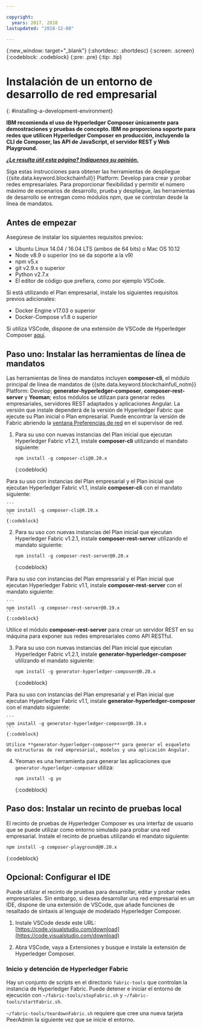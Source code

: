 ```yaml
---

copyright:
  years: 2017, 2018
lastupdated: "2018-12-08"

---
```


{:new_window: target="_blank"}
{:shortdesc: .shortdesc}
{:screen: .screen}
{:codeblock: .codeblock}
{:pre: .pre}
{:tip: .tip}

# Instalación de un entorno de desarrollo de red empresarial
{: #installing-a-development-environment}

**IBM recomienda el uso de Hyperledger Composer únicamente para demostraciones y pruebas de concepto. IBM no proporciona soporte para redes que utilicen Hyperledger Composer en producción, incluyendo la CLI de Composer, las API de JavaScript, el servidor REST y Web Playground.**

***[¿Le resulta útil esta página? Indíquenos su opinión.](https://www.surveygizmo.com/s3/4501493/IBM-Blockchain-Documentation)***


Siga estas instrucciones para obtener las herramientas de despliegue {{site.data.keyword.blockchainfull}} Platform: Develop para crear y probar redes empresariales. Para proporcionar flexibilidad y permitir el número máximo de escenarios de desarrollo, prueba y despliegue, las herramientas de desarrollo se entregan como módulos npm, que se controlan desde la línea de mandatos.

## Antes de empezar

Asegúrese de instalar los siguientes requisitos previos:

- Ubuntu Linux 14.04 / 16.04 LTS (ambos de 64 bits) o Mac OS 10.12
- Node v8.9 o superior (no se da soporte a la v9)
- npm v5.x
- git v2.9.x o superior
- Python v2.7.x
- El editor de código que prefiera, como por ejemplo VSCode.

Si está utilizando el Plan empresarial, instale los siguientes requisitos previos adicionales:

- Docker Engine v17.03 o superior
- Docker-Compose v1.8 o superior

Si utiliza VSCode, dispone de una extensión de VSCode de Hyperledger Composer [aquí](https://marketplace.visualstudio.com/items?itemName=HyperledgerComposer.composer-support-client).

## Paso uno: Instalar las herramientas de línea de mandatos

Las herramientas de línea de mandatos incluyen **composer-cli**, el módulo principal de línea de mandatos de {{site.data.keyword.blockchainfull_notm}} Platform: Develop; **generator-hyperledger-composer**, **composer-rest-server** y **Yeoman**; estos módulos se utilizan para generar redes empresariales, servidores REST adaptados y aplicaciones Angular. La versión que instale dependerá de la versión de Hyperledger Fabric que ejecute su Plan inicial o Plan empresarial. Puede encontrar la versión de Fabric abriendo la [ventana Preferencias de red](../v10_dashboard.html#network-preferences) en el supervisor de red.

1. Para su uso con nuevas instancias del Plan inicial que ejecutan Hyperledger Fabric v1.2.1, instale
**composer-cli** utilizando el mandato siguiente:

    ```
    npm install -g composer-cli@0.20.x
    ```
    {:codeblock}

  Para su uso con instancias del Plan empresarial y el Plan inicial que ejecutan Hyperledger Fabric v1.1, instale **composer-cli** con el mandato siguiente:

    ```
    npm install -g composer-cli@0.19.x
    ```
    {:codeblock}

2. Para su uso con nuevas instancias del Plan inicial que ejecutan Hyperledger Fabric v1.2.1, instale
**composer-rest-server** utilizando el mandato siguiente:

    ```
    npm install -g composer-rest-server@0.20.x
    ```
    {:codeblock}

  Para su uso con instancias del Plan empresarial y el Plan inicial que ejecutan Hyperledger Fabric v1.1, instale **composer-rest-server** con el mandato siguiente:

    ```
    npm install -g composer-rest-server@0.19.x
    ```
    {:codeblock}

 Utilice el módulo **composer-rest-server** para crear un servidor REST en su máquina para exponer sus redes empresariales como API RESTful.

3. Para su uso con nuevas instancias del Plan inicial que ejecutan Hyperledger Fabric v1.2.1, instale
**generator-hyperledger-composer** utilizando el mandato siguiente:

    ```
    npm install -g generator-hyperledger-composer@0.20.x
    ```
    {:codeblock}

  Para su uso con instancias del Plan empresarial y el Plan inicial que ejecutan Hyperledger Fabric v1.1, instale **generator-hyperledger-composer** con el mandato siguiente:

    ```
    npm install -g generator-hyperledger-composer@0.19.x
    ```
    {:codeblock}

    Utilice **generator-hyperledger-composer** para generar el esqueleto de estructuras de red empresarial, modelos y una aplicación Angular.

4. Yeoman es una herramienta para generar las aplicaciones que `generator-hyperledger-composer` utiliza:

    ```
    npm install -g yo
    ```
    {:codeblock}

## Paso dos: Instalar un recinto de pruebas local

El recinto de pruebas de Hyperledger Composer es una interfaz de usuario que se puede utilizar como entorno simulado para probar una red empresarial. Instale el recinto de pruebas utilizando el mandato siguiente:

```
npm install -g composer-playground@0.20.x
```
{:codeblock}


## Opcional: Configurar el IDE

Puede utilizar el recinto de pruebas para desarrollar, editar y probar redes empresariales. Sin embargo, si desea desarrollar una red empresarial en un IDE, dispone de una extensión de VSCode, que añade funciones de resaltado de sintaxis al lenguaje de modelado Hyperledger Composer.

1. Instale VSCode desde este URL: [https://code.visualstudio.com/download](https://code.visualstudio.com/download)

2. Abra VSCode, vaya a Extensiones y busque e instale la extensión de Hyperledger Composer.


### Inicio y detención de Hyperledger Fabric

Hay un conjunto de scripts en el directorio `fabric-tools` que controlan la instancia de Hyperledger Fabric. Puede detener e iniciar el entorno de ejecución con `~/fabric-tools/stopFabric.sh` y `~/fabric-tools/startFabric.sh`.

`~/fabric-tools/teardownFabric.sh` requiere que cree una nueva tarjeta PeerAdmin la siguiente vez que se inicie el entorno.
